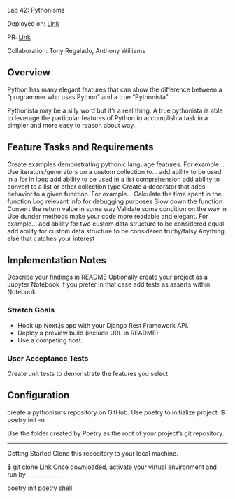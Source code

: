 Lab 42: Pythonisms

Deployed on: [Link](https://github.com/kevinhenry/pythonisms)

PR: [Link](https://github.com/kevinhenry/pythonisms/pull/1)

Collaboration: Tony Regalado, Anthony Williams

## Overview

Python has many elegant features that can show the difference between a “programmer who uses Python” and a true “Pythonista”

Pythonista may be a silly word but it’s a real thing. A true pythonista is able to leverage the particular features of Python to accomplish a task in a simpler and more easy to reason about way.

## Feature Tasks and Requirements

Create examples demonstrating pythonic language features. For example…
Use iterators/generators on a custom collection to…
add ability to be used in a for in loop
add ability to be used in a list comprehension
add ability to convert to a list or other collection type
Create a decorator that adds behavior to a given function. For example…
Calculate the time spent in the function
Log relevant info for debugging purposes
Slow down the function
Convert the return value in some way
Validate some condition on the way in
Use dunder methods make your code more readable and elegant. For example…
add ability for two custom data structure to be considered equal
add ability for custom data structure to be considered truthy/falsy
Anything else that catches your interest

## Implementation Notes

Describe your findings in README
Optionally create your project as a Jupyter Notebook if you prefer
In that case add tests as asserts within Notebook

### Stretch Goals

- Hook up Next.js app with your Django Rest Framework API.
- Deploy a preview build (include URL in README)
- Use a competing host.

### User Acceptance Tests

Create unit tests to demonstrate the features you select.

## Configuration

create a pythonisms repository on GitHub.
Use poetry to initialize project.
$ poetry init -n

Use the folder created by Poetry as the root of your project’s git repository.

----

Getting Started Clone this repository to your local machine.

$ git clone Link Once downloaded, activate your virtual environment and run by ____________

poetry init poetry shell
